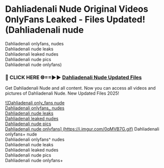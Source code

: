 # Dahliadenali Nude Original Videos 0nlyFans Leaked - Files Updated! (Dahliadenali nude<br>

Dahliadenali onlyfans, nudes<br>
Dahliadenali nude leaks<br>
Dahliadenali leaked nudes<br>
Dahliadenali nude pics<br>
Dahliadenali nude onlyfans)

<h3>🔴 CLICK HERE 🌐==►► <a href="https://tinyurl.com/leaks-videos" rel="nofollow">Dahliadenali Nude Updated Files</a></h3>

Get Dahliadenali Nude and all content. Now you can access all videos and pictures of Dahliadenali Nude. New Updated Files 2025!

[![Dahliadenali only_fans nude<br>
Dahliadenali onlyfans_ nudes<br>
Dahliadenali nude leaks<br>
Dahliadenali leaked nudes<br>
Dahliadenali nude pics<br>
Dahliadenali nude onlyfans]
(https://i.imgur.com/0qMVB7G.gif)](https://tinyurl.com/leaks-videos)
Dahliadenali onlyfans+ nude<br>
Dahliadenali onlyfans^ nudes<br>
Dahliadenali nude leaks<br>
Dahliadenali leaked nudes<br>
Dahliadenali nude pics<br>
Dahliadenali nude onlyfans+